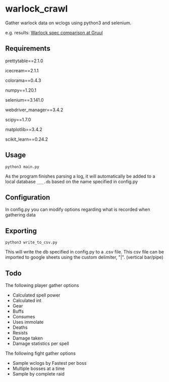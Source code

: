 # warlock_crawl
Gather warlock data on wclogs using python3 and selenium.

e.g. results: [Warlock spec comparison at Gruul](https://docs.google.com/spreadsheets/d/1eddYWdusO0IWOEWGogHrkeZ0IXYlRBI4pBv39HNu-0k/edit?usp=sharing)

## Requirements

prettytable==2.1.0

icecream==2.1.1

colorama==0.4.3

numpy==1.20.1

selenium==3.141.0

webdriver_manager==3.4.2

scipy==1.7.0

matplotlib==3.4.2

scikit_learn==0.24.2

## Usage
`python3 main.py`

As the program finishes parsing a log, it will automatically be added to a local database `___.db` based on the name specified in config.py

## Configuration
In config.py you can modify options regarding what is recorded when gathering data

## Exporting
`python3 write_to_csv.py`

This will write the db specified in config.py to a .csv file.  This csv file can be imported to google sheets using the custom delimiter, "|". (vertical bar/pipe)

## Todo

The following player gather options
* Calculated spell power
* Calculated int
* Gear
* Buffs
* Consumes
* Uses immolate
* Deaths
* Resists
* Damage taken
* Damage statistics per spell

The following fight gather options
* Sample wclogs by Fastest per boss
* Multiple bosses at a time
* Sample by complete raid
